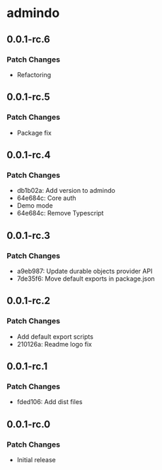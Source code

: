 # admindo

## 0.0.1-rc.6

### Patch Changes

- Refactoring

## 0.0.1-rc.5

### Patch Changes

- Package fix

## 0.0.1-rc.4

### Patch Changes

- db1b02a: Add version to admindo
- 64e684c: Core auth
- Demo mode
- 64e684c: Remove Typescript

## 0.0.1-rc.3

### Patch Changes

- a9eb987: Update durable objects provider API
- 7de35f6: Move default exports in package.json

## 0.0.1-rc.2

### Patch Changes

- Add default export scripts
- 210126a: Readme logo fix

## 0.0.1-rc.1

### Patch Changes

- fded106: Add dist files

## 0.0.1-rc.0

### Patch Changes

- Initial release
